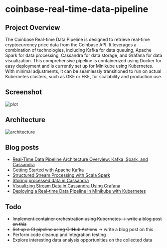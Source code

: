 # coinbase-real-time-data-pipeline

## Project Overview
The Coinbase Real-time Data Pipeline is designed to retrieve real-time cryptocurrency price data from the Coinbase API. It leverages a combination of technologies, including Kafka for data queuing, Apache Spark for data processing, Cassandra for data storage, and Grafana for data visualization. This comprehensive pipeline is containerized using Docker for easy deployment and is currently set up for Minikube using Kubernetes. With minimal adjustments, it can be seamlessly transitioned to run on actual Kubernetes clusters, such as GKE or EKE, for scalability and production use.

## Screenshot

![plot](https://i.imgur.com/vSGW4js.png)

## Architecture
![architecture](https://i.imgur.com/Be7RcI2.jpeg)

## Blog posts
* [Real-Time Data Pipeline Architecture Overview: Kafka, Spark, and Cassandra](https://kwangjong.github.io/blog/2023-09-22-Real-Time-Data-Pipeline-Architecture-Overview:-Kafka,-Spark,-and-Cassandra)
* [Getting Started with Apache Kafka](https://kwangjong.github.io/blog/2023-09-24-Getting-Started-with-Apache-Kafka)
* [Structured Stream Processing with Scala Spark](https://kwangjong.github.io/blog/2023-09-25-Structured-Stream-Processing-with-Scala-Spark)
* [Storing processed data in Cassandra](https://kwangjong.github.io/blog/2023-09-26-Storing-processed-data-in-Cassandra)
* [Visualizing Stream Data in Cassandra Using Grafana](https://kwangjong.github.io/blog/2023-10-02-Visualizing-Stream-Data-in-Cassandra-Using-Grafana)
* [Deploying a Real-time Data Pipeline in Minikube with Kubernetes](https://kwangjong.github.io/blog/2023-10-04-Deploying-a-Real-time-Data-Pipeline-in-Minikube-with-Kubernetes)

## Todo
* ~~Implement container orchestration using Kubernetes -> write a blog post on this~~
* ~~Set up a CI pipeline using GitHub Actions~~ -> write a blog post on this
* Perform code cleanup and integration testing
* Explore interesting data analysis opportunities on the collected data
